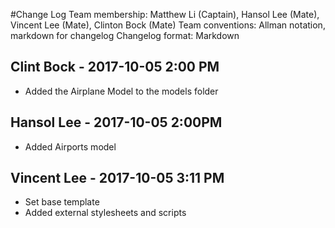 #Change Log Team membership: Matthew Li (Captain), Hansol Lee (Mate), Vincent Lee (Mate), Clinton Bock (Mate)
Team conventions: Allman notation, markdown for changelog
Changelog format: Markdown

## Clint Bock - 2017-10-05 2:00 PM 
- Added the Airplane Model to the models folder

## Hansol Lee - 2017-10-05 2:00PM
- Added Airports model

## Vincent Lee - 2017-10-05 3:11 PM
- Set base template
- Added external stylesheets and scripts
